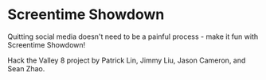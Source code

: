 # Screentime Showdown


Quitting social media doesn't need to be a painful process - make it fun with Screentime Showdown!

Hack the Valley 8 project by Patrick Lin, Jimmy Liu, Jason Cameron, and Sean Zhao. 


